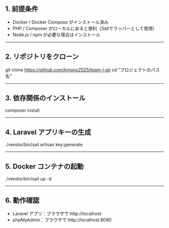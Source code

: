 ## 1. 前提条件
- Docker / Docker Compose がインストール済み
- PHP / Composer がローカルにあると便利（Sailでラッパーとして使用）
- Node.js / npm が必要な場合はインストール

---

## 2. リポジトリをクローン
git clone https://github.com/kinono2525/team-I.git
cd "プロジェクトのパス名"

---

## 3. 依存関係のインストール
composer install

---

## 4. Laravel アプリキーの生成
./vendor/bin/sail artisan key:generate

---

## 5. Docker コンテナの起動
./vendor/bin/sail up -d

---

## 6. 動作確認
- Laravel アプリ：ブラウザで http://localhost
- phpMyAdmin：ブラウザで http://localhost:8080